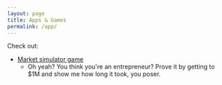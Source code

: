 ```yaml
---
layout: page
title: Apps & Games
permalink: /app/
---
```


Check out:
- [Market simulator game](app/market_simulator/market_simulator.html)
    - Oh yeah? You think you're an entrepreneur? Prove it by getting to $1M and show me how long it took, you poser.
